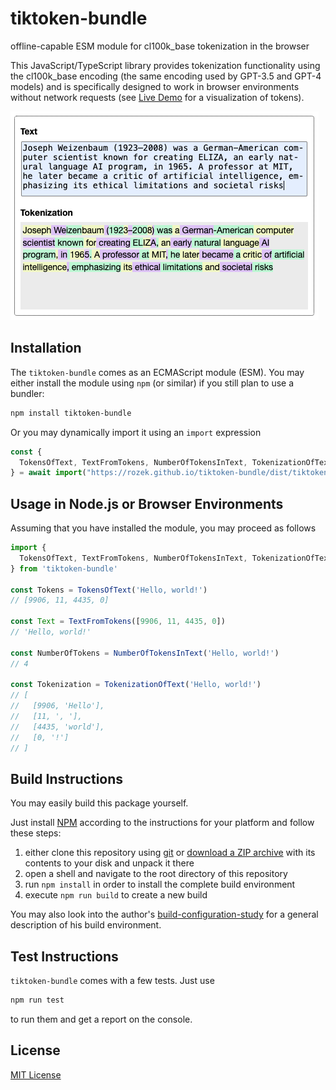 # tiktoken-bundle #

offline-capable ESM module for cl100k_base tokenization in the browser

This JavaScript/TypeScript library provides tokenization functionality using the cl100k_base encoding (the same encoding used by GPT-3.5 and GPT-4 models) and is specifically designed to work in browser environments without network requests (see [Live Demo](https://rozek.de/applets/Tokenization.html) for a visualization of tokens).

![Screenshot of Demo](./Screenshot.png)

## Installation ##

The `tiktoken-bundle` comes as an ECMAScript module (ESM). You may either install the module using `npm` (or similar) if you still plan to use a bundler:

```bash
npm install tiktoken-bundle
```

Or you may dynamically import it using an `import` expression

```javascript
const {
  TokensOfText, TextFromTokens, NumberOfTokensInText, TokenizationOfText
} = await import("https://rozek.github.io/tiktoken-bundle/dist/tiktoken-bundle.js")
```

## Usage in Node.js or Browser Environments ##

Assuming that you have installed the module, you may proceed as follows

```typescript
import {
  TokensOfText, TextFromTokens, NumberOfTokensInText, TokenizationOfText
} from 'tiktoken-bundle'

const Tokens = TokensOfText('Hello, world!')
// [9906, 11, 4435, 0]

const Text = TextFromTokens([9906, 11, 4435, 0])
// 'Hello, world!'

const NumberOfTokens = NumberOfTokensInText('Hello, world!')
// 4

const Tokenization = TokenizationOfText('Hello, world!')
// [
//   [9906, 'Hello'],
//   [11, ', '],
//   [4435, 'world'],
//   [0, '!']
// ]
```





## Build Instructions ##

You may easily build this package yourself.

Just install [NPM](https://docs.npmjs.com/) according to the instructions for your platform and follow these steps:

1. either clone this repository using [git](https://git-scm.com/) or [download a ZIP archive](https://github.com/rozek/tiktoken-bundle/archive/refs/heads/main.zip) with its contents to your disk and unpack it there 
2. open a shell and navigate to the root directory of this repository
3. run `npm install` in order to install the complete build environment
4. execute `npm run build` to create a new build

You may also look into the author's [build-configuration-study](https://github.com/rozek/build-configuration-study) for a general description of his build environment.

## Test Instructions ##

`tiktoken-bundle` comes with a few tests. Just use

```bash
npm run test
```

to run them and get a report on the console.

## License ##

[MIT License](LICENSE.md)
